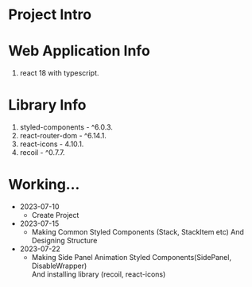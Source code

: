 # Project Intro

# Web Application Info
1. react 18 with typescript.

# Library Info
1. styled-components - ^6.0.3.
2. react-router-dom - ^6.14.1.
3. react-icons - 4.10.1.
4. recoil - ^0.7.7.

# Working...
+ 2023-07-10
  + Create Project  
+ 2023-07-15
  + Making Common Styled Components (Stack, StackItem etc) And Designing Structure
+ 2023-07-22
  + Making Side Panel Animation Styled Components(SidePanel, DisableWrapper) </br> And installing library (recoil, react-icons)
